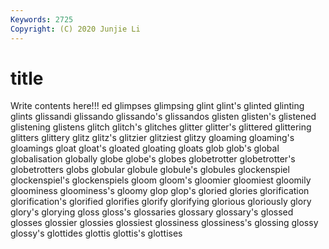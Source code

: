 ```yaml
---
Keywords: 2725
Copyright: (C) 2020 Junjie Li
---
```


# title

Write contents here!!!
ed 
glimpses 
glimpsing 
glint 
glint's 
glinted
glinting 
glints 
glissandi 
glissando 
glissando's 
glissandos 
glisten 
glisten's 
glistened 
glistening
glistens 
glitch 
glitch's 
glitches 
glitter 
glitter's 
glittered 
glittering 
glitters 
glittery
glitz 
glitz's 
glitzier 
glitziest 
glitzy 
gloaming 
gloaming's 
gloamings 
gloat 
gloat's
gloated 
gloating 
gloats 
glob 
glob's 
global 
globalisation 
globally 
globe 
globe's
globes 
globetrotter 
globetrotter's 
globetrotters 
globs 
globular 
globule 
globule's 
globules 
glockenspiel
glockenspiel's 
glockenspiels 
gloom 
gloom's 
gloomier 
gloomiest 
gloomily 
gloominess 
gloominess's 
gloomy
glop 
glop's 
gloried 
glories 
glorification 
glorification's 
glorified 
glorifies 
glorify 
glorifying
glorious 
gloriously 
glory 
glory's 
glorying 
gloss 
gloss's 
glossaries 
glossary 
glossary's
glossed 
glosses 
glossier 
glossies 
glossiest 
glossiness 
glossiness's 
glossing 
glossy 
glossy's
glottides 
glottis 
glottis's 
glottises 
